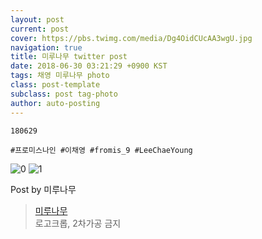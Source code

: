 ```yaml
---
layout: post
current: post
cover: https://pbs.twimg.com/media/Dg4OidCUcAA3wgU.jpg
navigation: true
title: 미루나무 twitter post
date: 2018-06-30 03:21:29 +0900 KST
tags: 채영 미루나무 photo
class: post-template
subclass: post tag-photo
author: auto-posting
---
```


```  
180629   
  
#프로미스나인 #이채영 #fromis_9 #LeeChaeYoung  

```

![0](https://pbs.twimg.com/media/Dg4OidCV4AA9fpF.jpg)
![1](https://pbs.twimg.com/media/Dg4OidCUcAA3wgU.jpg)


Post by 미루나무

> [미루나무](https://twitter.com/000514net)  
  로고크롭, 2차가공 금지